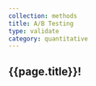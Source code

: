 ```yaml
---
collection: methods
title: A/B Testing
type: validate
category: quantitative
---
```


## {{page.title}}!